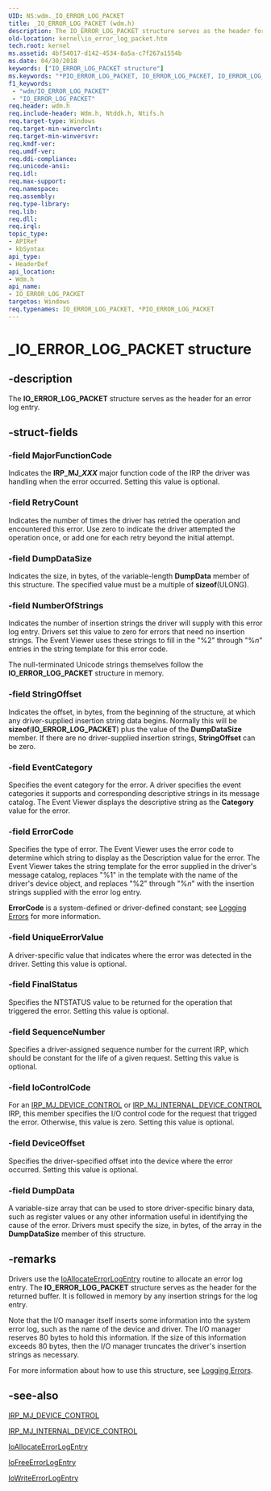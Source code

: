 ```yaml
---
UID: NS:wdm._IO_ERROR_LOG_PACKET
title: _IO_ERROR_LOG_PACKET (wdm.h)
description: The IO_ERROR_LOG_PACKET structure serves as the header for an error log entry.
old-location: kernel\io_error_log_packet.htm
tech.root: kernel
ms.assetid: 4bf54017-d142-4534-8a5a-c7f267a1554b
ms.date: 04/30/2018
keywords: ["IO_ERROR_LOG_PACKET structure"]
ms.keywords: "*PIO_ERROR_LOG_PACKET, IO_ERROR_LOG_PACKET, IO_ERROR_LOG_PACKET structure [Kernel-Mode Driver Architecture], PIO_ERROR_LOG_PACKET, PIO_ERROR_LOG_PACKET structure pointer [Kernel-Mode Driver Architecture], _IO_ERROR_LOG_PACKET, kernel.io_error_log_packet, kstruct_b_04c24dbc-a479-437c-adc2-b29294596564.xml, wdm/IO_ERROR_LOG_PACKET, wdm/PIO_ERROR_LOG_PACKET"
f1_keywords:
 - "wdm/IO_ERROR_LOG_PACKET"
 - "IO_ERROR_LOG_PACKET"
req.header: wdm.h
req.include-header: Wdm.h, Ntddk.h, Ntifs.h
req.target-type: Windows
req.target-min-winverclnt: 
req.target-min-winversvr: 
req.kmdf-ver: 
req.umdf-ver: 
req.ddi-compliance: 
req.unicode-ansi: 
req.idl: 
req.max-support: 
req.namespace: 
req.assembly: 
req.type-library: 
req.lib: 
req.dll: 
req.irql: 
topic_type:
- APIRef
- kbSyntax
api_type:
- HeaderDef
api_location:
- Wdm.h
api_name:
- IO_ERROR_LOG_PACKET
targetos: Windows
req.typenames: IO_ERROR_LOG_PACKET, *PIO_ERROR_LOG_PACKET
---
```


# _IO_ERROR_LOG_PACKET structure


## -description


The <b>IO_ERROR_LOG_PACKET</b> structure serves as the header for an error log entry.


## -struct-fields




### -field MajorFunctionCode

Indicates the <b>IRP_MJ_<i>XXX</i></b> major function code of the IRP the driver was handling when the error occurred. Setting this value is optional.


### -field RetryCount

Indicates the number of times the driver has retried the operation and encountered this error. Use zero to indicate the driver attempted the operation once, or add one for each retry beyond the initial attempt.


### -field DumpDataSize

Indicates the size, in bytes, of the variable-length <b>DumpData</b> member of this structure. The specified value must be a multiple of <b>sizeof</b>(ULONG). 


### -field NumberOfStrings

Indicates the number of insertion strings the driver will supply with this error log entry. Drivers set this value to zero for errors that need no insertion strings. The Event Viewer uses these strings to fill in the "%2" through "%<i>n</i>" entries in the string template for this error code.

The null-terminated Unicode strings themselves follow the <b>IO_ERROR_LOG_PACKET</b> structure in memory.


### -field StringOffset

Indicates the offset, in bytes, from the beginning of the structure, at which any driver-supplied insertion string data begins. Normally this will be <b>sizeof</b>(<b>IO_ERROR_LOG_PACKET</b>) plus the value of the <b>DumpDataSize</b> member. If there are no driver-supplied insertion strings, <b>StringOffset</b> can be zero.


### -field EventCategory

Specifies the event category for the error. A driver specifies the event categories it supports and corresponding descriptive strings in its message catalog. The Event Viewer displays the descriptive string as the <b>Category</b> value for the error.


### -field ErrorCode

Specifies the type of error. The Event Viewer uses the error code to determine which string to display as the Description value for the error. The Event Viewer takes the string template for the error supplied in the driver's message catalog, replaces "%1" in the template with the name of the driver's device object, and replaces "%2" through "%<i>n</i>" with the insertion strings supplied with the error log entry.

<b>ErrorCode</b> is a system-defined or driver-defined constant; see <a href="https://docs.microsoft.com/windows-hardware/drivers/kernel/logging-errors">Logging Errors</a> for more information. 


### -field UniqueErrorValue

A driver-specific value that indicates where the error was detected in the driver. Setting this value is optional.


### -field FinalStatus

Specifies the NTSTATUS value to be returned for the operation that triggered the error. Setting this value is optional.


### -field SequenceNumber

Specifies a driver-assigned sequence number for the current IRP, which should be constant for the life of a given request. Setting this value is optional.


### -field IoControlCode

For an <a href="https://docs.microsoft.com/windows-hardware/drivers/ifs/irp-mj-device-control">IRP_MJ_DEVICE_CONTROL</a> or <a href="https://docs.microsoft.com/windows-hardware/drivers/kernel/irp-mj-internal-device-control">IRP_MJ_INTERNAL_DEVICE_CONTROL</a> IRP, this member specifies the I/O control code for the request that trigged the error. Otherwise, this value is zero. Setting this value is optional.


### -field DeviceOffset

Specifies the driver-specified offset into the device where the error occurred. Setting this value is optional.


### -field DumpData

A variable-size array that can be used to store driver-specific binary data, such as register values or any other information useful in identifying the cause of the error. Drivers must specify the size, in bytes, of the array in the <b>DumpDataSize</b> member of this structure.


## -remarks



Drivers use the <a href="https://docs.microsoft.com/windows-hardware/drivers/ddi/wdm/nf-wdm-ioallocateerrorlogentry">IoAllocateErrorLogEntry</a> routine to allocate an error log entry. The <b>IO_ERROR_LOG_PACKET</b> structure serves as the header for the returned buffer. It is followed in memory by any insertion strings for the log entry.

Note that the I/O manager itself inserts some information into the system error log, such as the name of the device and driver. The I/O manager reserves 80 bytes to hold this information. If the size of this information exceeds 80 bytes, then the I/O manager truncates the driver's insertion strings as necessary.

For more information about how to use this structure, see <a href="https://docs.microsoft.com/windows-hardware/drivers/kernel/logging-errors">Logging Errors</a>.




## -see-also




<a href="https://docs.microsoft.com/windows-hardware/drivers/ifs/irp-mj-device-control">IRP_MJ_DEVICE_CONTROL</a>



<a href="https://docs.microsoft.com/windows-hardware/drivers/kernel/irp-mj-internal-device-control">IRP_MJ_INTERNAL_DEVICE_CONTROL</a>



<a href="https://docs.microsoft.com/windows-hardware/drivers/ddi/wdm/nf-wdm-ioallocateerrorlogentry">IoAllocateErrorLogEntry</a>



<a href="https://docs.microsoft.com/windows-hardware/drivers/ddi/wdm/nf-wdm-iofreeerrorlogentry">IoFreeErrorLogEntry</a>



<a href="https://docs.microsoft.com/windows-hardware/drivers/ddi/ntifs/nf-ntifs-iowriteerrorlogentry">IoWriteErrorLogEntry</a>
 

 

